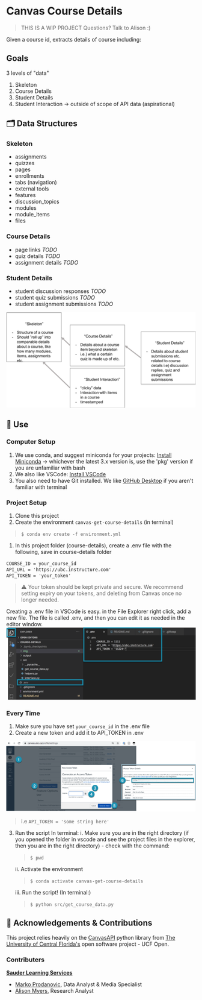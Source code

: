 
# Canvas Course Details

> THIS IS A WIP PROJECT
> Questions? Talk to Alison :) 

Given a course id, extracts details of course including:

## Goals
3 levels of "data" 
1. Skeleton 
2. Course Details
3. Student Details
4. Student Interaction -> outside of scope of API data (aspirational)

## 🗂 Data Structures
### Skeleton
- assignments
- quizzes
- pages
- enrollments
- tabs (navigation)
- external tools
- features
- discussion_topics
- modules
- module_items
- files

### Course Details
- page links *TODO*
- quiz details *TODO*
- assignment details *TODO*
### Student Details
- student discussion responses *TODO*
- student quiz submissions *TODO*
- student assignment submissions *TODO*


![shows relationship between scope](img/simple_project_scope.png)

## 🚀 Use
### Computer Setup

1. We use conda, and suggest miniconda for your projects: [Install Miniconda](https://docs.conda.io/en/latest/miniconda.html) -> whichever the latest 3.x version is, use the 'pkg' version if you are unfamiliar with bash
2. We also like VSCode: [Install VSCode](https://code.visualstudio.com)
3. You also need to have Git installed. We like [GitHub Desktop](https://desktop.github.com/) if you aren't familiar with terminal

### Project Setup
1. Clone this project
2. Create the environment `canvas-get-course-details` (in terminal) 
> `$ conda env create -f environment.yml`
1. In this project folder (course-details), create a .env file with the following, save in course-details folder
```
COURSE_ID = your_course_id
API_URL = 'https://ubc.instructure.com'
API_TOKEN = 'your_token'
```
> ⚠️ Your token should be kept private and secure. We recommend setting expiry on your tokens, and deleting from Canvas once no longer needed. 

Creating a .env file in VSCode is easy. in the File Explorer right click, add a new file. The file is called .env, and then you can edit it as needed in the editor window.
![image_of_env_file](img/create_env_file.png)

### Every Time
1. Make sure you have set `your_course_id` in the .env file
2. Create a new token and add it to API_TOKEN in .env

![image of how to get a token](img/create_a_token.png)

> i.e `API_TOKEN = 'some string here'`

3. Run the script
In terminal:
   i. Make sure you are in the right directory (if you opened the folder in vscode and see the project files in the explorer, then you are in the right directory) - check with the command:
   > `$ pwd`
   
   ii. Activate the environment
   > `$ conda activate canvas-get-course-details`
   
   iii. Run the script! (In terminal:)
   > `$ python src/get_course_data.py` 

## 🌟 Acknowledgements & Contributions
This project relies heavily on the [CanvasAPI](https://github.com/ucfopen/canvasapi) python library from [The University of Central Florida's](https://ucfopen.github.io/) open software project - UCF Open.

### Contributers

[**Sauder Learning Services**](https://www.sauder.ubc.ca/about-ubc-sauder/learning-services/people)
- [Marko Prodanovic](https://github.com/markoprodanovic), Data Analyst & Media Specialist
- [Alison Myers](https://github.com/alisonmyers), Research Analyst